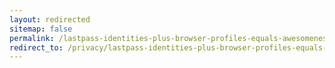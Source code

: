 ```yaml
---
layout: redirected
sitemap: false
permalink: /lastpass-identities-plus-browser-profiles-equals-awesomeness/
redirect_to: /privacy/lastpass-identities-plus-browser-profiles-equals-awesomeness/
---
```

